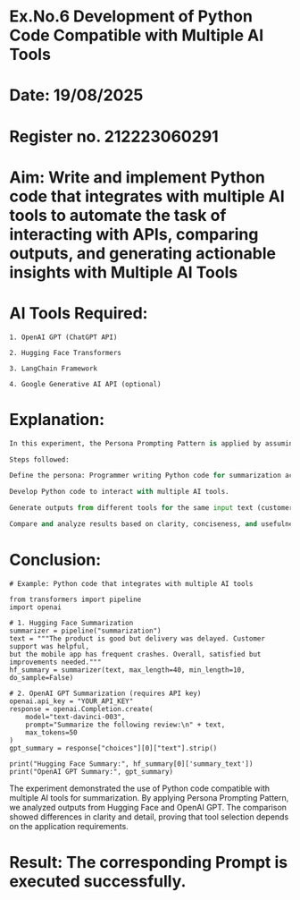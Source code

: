 # Ex.No.6 Development of Python Code Compatible with Multiple AI Tools

# Date: 19/08/2025
# Register no. 212223060291
# Aim: Write and implement Python code that integrates with multiple AI tools to automate the task of interacting with APIs, comparing outputs, and generating actionable insights with Multiple AI Tools

# AI Tools Required:
```
1. OpenAI GPT (ChatGPT API)

2. Hugging Face Transformers

3. LangChain Framework

4. Google Generative AI API (optional)
```
# Explanation:
```python
In this experiment, the Persona Prompting Pattern is applied by assuming the role of a programmer. The application area selected is text summarization and analysis of user feedback for a product.

Steps followed:

Define the persona: Programmer writing Python code for summarization across AI tools.

Develop Python code to interact with multiple AI tools.

Generate outputs from different tools for the same input text (customer reviews).

Compare and analyze results based on clarity, conciseness, and usefulness.
```
# Conclusion:
```
# Example: Python code that integrates with multiple AI tools

from transformers import pipeline
import openai

# 1. Hugging Face Summarization
summarizer = pipeline("summarization")
text = """The product is good but delivery was delayed. Customer support was helpful,
but the mobile app has frequent crashes. Overall, satisfied but improvements needed."""
hf_summary = summarizer(text, max_length=40, min_length=10, do_sample=False)

# 2. OpenAI GPT Summarization (requires API key)
openai.api_key = "YOUR_API_KEY"
response = openai.Completion.create(
    model="text-davinci-003",
    prompt="Summarize the following review:\n" + text,
    max_tokens=50
)
gpt_summary = response["choices"][0]["text"].strip()

print("Hugging Face Summary:", hf_summary[0]['summary_text'])
print("OpenAI GPT Summary:", gpt_summary)
```
The experiment demonstrated the use of Python code compatible with multiple AI tools for summarization. By applying Persona Prompting Pattern, we analyzed outputs from Hugging Face and OpenAI GPT. The comparison showed differences in clarity and detail, proving that tool selection depends on the application requirements.

# Result: The corresponding Prompt is executed successfully.
